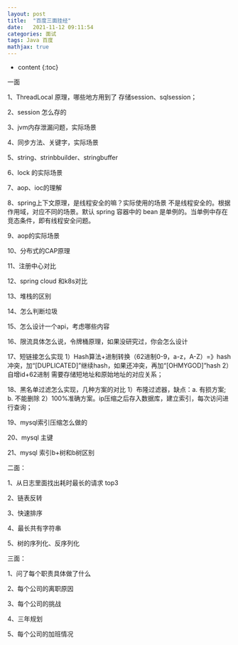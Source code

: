 ```yaml
---
layout: post
title:  "百度三面挂经"
date:   2021-11-12 09:11:54
categories: 面试
tags: Java 百度
mathjax: true
---
```


* content
{:toc}

一面

1、ThreadLocal 原理，哪些地方用到了
存储session、sqlsession；

2、session 怎么存的

3、jvm内存泄漏问题，实际场景

4、同步方法、关键字，实际场景

5、string、strinbbuilder、stringbuffer

6、lock 的实际场景

7、aop、ioc的理解

8、spring上下文原理，是线程安全的嘛？实际使用的场景
不是线程安全的。根据作用域，对应不同的场景。默认 spring 容器中的 bean 是单例的。当单例中存在竞态条件，即有线程安全问题。

9、aop的实际场景

10、分布式的CAP原理

11、注册中心对比

12、spring cloud 和k8s对比

13、堆栈的区别

14、怎么判断垃圾

15、怎么设计一个api，考虑哪些内容

16、限流具体怎么说，令牌桶原理，如果没研究过，你会怎么设计

17、短链接怎么实现
1）Hash算法+进制转换（62进制0-9，a-z，A-Z）=》hash冲突，加“[DUPLICATED]”继续hash，如果还冲突，再加“[OHMYGOD]”hash
2）自增id+62进制
需要存储短地址和原始地址的对应关系；

18、黑名单过滤怎么实现，几种方案的对比
1）布隆过滤器，缺点：a. 有损方案; b. 不能删除
2）100%准确方案。ip压缩之后存入数据库，建立索引，每次访问进行查询；

19、mysql索引压缩怎么做的

20、mysql 主键

21、mysql 索引b+树和b树区别

二面：

1、从日志里面找出耗时最长的请求 top3

2、链表反转

3、快速排序

4、最长共有字符串

5、树的序列化、反序列化

三面：

1、问了每个职责具体做了什么

2、每个公司的离职原因

3、每个公司的挑战

4、三年规划

5、每个公司的加班情况



